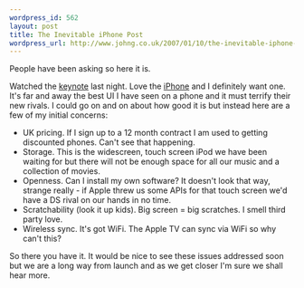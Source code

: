 ```yaml
--- 
wordpress_id: 562
layout: post
title: The Inevitable iPhone Post
wordpress_url: http://www.johng.co.uk/2007/01/10/the-inevitable-iphone-post/
---
```

People have been asking so here it is.

Watched the <a href="http://events.apple.com.edgesuite.net/j47d52oo/event/">keynote</a> last night. Love the <a href="http://www.ciao.co.uk/Apple_iPhone__6610317">iPhone</a> and I definitely want one. It's far and away the best UI I have seen on a phone and it must terrify their new rivals. I could go on and on about how good it is but instead here are a few of my initial concerns:
<ul>
	<li>UK pricing. If I sign up to a 12 month contract I am used to getting discounted phones. Can't see that happening.</li>
	<li>Storage. This is the widescreen, touch screen iPod we have been waiting for but there will not be enough space for all our music and a collection of movies.</li>
	<li>Openness. Can I install my own software? It doesn't look that way, strange really - if Apple threw us some APIs for that touch screen we'd have a DS rival on our hands in no time.</li>
	<li>Scratchability (look it up kids). Big screen = big scratches. I smell third party love.</li>
	<li>Wireless sync. It's got WiFi. The Apple TV can sync via WiFi so why can't this?</li>
</ul>
So there you have it. It would be nice to see these issues addressed soon but we are a long way from launch and as we get closer I'm sure we shall hear more.
